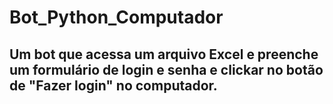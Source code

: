 # Bot_Python_Computador

## Um bot que acessa um arquivo Excel e preenche um formulário de login e senha e clickar no botão de "Fazer login" no computador.

